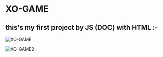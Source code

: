 # XO-GAME
## this's my first project by JS (DOC) with HTML :-


![XO-GAME](https://github.com/fares-agour/XO-GAME/assets/116801554/f34c6911-2748-4556-b4dc-20a3850196c6)


![XO-GAME2](https://github.com/fares-agour/XO-GAME/assets/116801554/676c573f-df4c-45b7-b0e1-a52931f3eee0)


